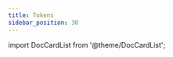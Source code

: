 ```yaml
---
title: Tokens
sidebar_position: 30
---
```


import DocCardList from '@theme/DocCardList';

<DocCardList />